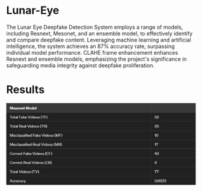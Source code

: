 # Lunar-Eye

The Lunar Eye Deepfake Detection System employs a range of models, including Resnext, Mesonet, and an ensemble model, to effectively identify and compare deepfake content. Leveraging machine learning and artificial intelligence, the system achieves an 87% accuracy rate, surpassing individual model performance. CLAHE frame enhancement enhances Resnext and ensemble models, emphasizing the project's significance in safeguarding media integrity against deepfake proliferation.

# Results
![alt text](https://github.com/The-xipher/Lunar-Eye/blob/main/results/mesonetbase.jpeg?raw=true)

